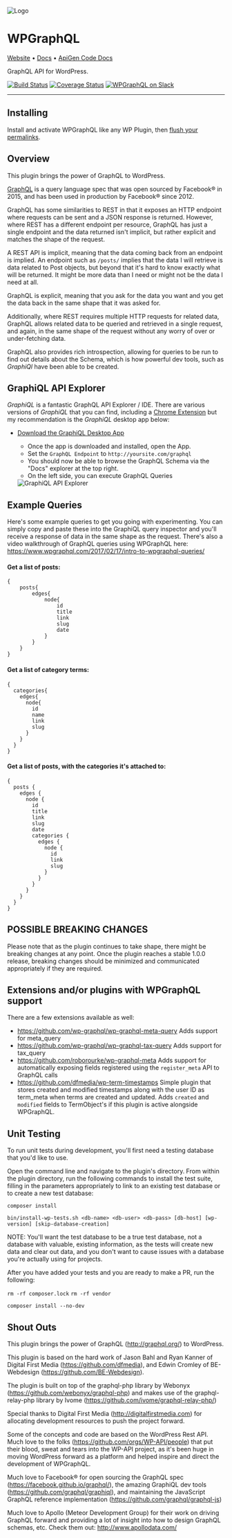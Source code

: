 ![Logo](https://www.wpgraphql.com/wp-content/uploads/2017/06/wpgraphql-logo-250x.png)

# WPGraphQL 

<a href="https://www.wpgraphql.com" target="_blank">Website</a> • <a href="https://wp-graphql.gitbooks.io/wp-graphql/content/" target="_blank">Docs</a> • <a href="https://wp-graphql.github.io/wp-graphql-api-docs/" target="_blank">ApiGen Code Docs</a>

GraphQL API for WordPress.

[![Build Status](https://travis-ci.org/wp-graphql/wp-graphql.svg?branch=master)](https://travis-ci.org/wp-graphql/wp-graphql)
[![Coverage Status](https://coveralls.io/repos/github/wp-graphql/wp-graphql/badge.svg?branch=master)](https://coveralls.io/github/wp-graphql/wp-graphql?branch=master)
[![WPGraphQL on Slack](https://slackin-wpgraphql.herokuapp.com/badge.svg)](https://slackin-wpgraphql.herokuapp.com/)

------

## Installing
Install and activate WPGraphQL like any WP Plugin, then <a href="https://lmgtfy.com/?q=wordpress+flush+permalinks" target="_blank">flush your permalinks</a>.

## Overview
This plugin brings the power of GraphQL to WordPress.

<a href="https://graphql.org" target="_blank">GraphQL</a> is a query language spec that was open sourced by Facebook® in 
2015, and has been used in production by Facebook® since 2012.

GraphQL has some similarities to REST in that it exposes an HTTP endpoint where requests can be sent and a JSON response 
is returned. However, where REST has a different endpoint per resource, GraphQL has just a single endpoint and the
data returned isn't implicit, but rather explicit and matches the shape of the request. 

A REST API is implicit, meaning that the data coming back from an endpoint is implied. An endpoint such as `/posts/` 
implies that the data I will retrieve is data related to Post objects, but beyond that it's hard to know exactly what 
will be returned. It might be more data than I need or might not be the data I need at all. 

GraphQL is explicit, meaning that you ask for the data you want and you get the data back in the same shape that it was 
asked for.

Additionally, where REST requires multiple HTTP requests for related data, GraphQL allows related data to be queried and 
retrieved in a single request, and again, in the same shape of the request without any worry of over or under-fetching 
data.

GraphQL also provides rich introspection, allowing for queries to be run to find out details about the Schema, which is
how powerful dev tools, such as _GraphiQl_ have been able to be created.

## GraphiQL API Explorer
_GraphiQL_ is a fantastic GraphQL API Explorer / IDE. There are various versions of _GraphiQL_
that you can find, including a <a href="https://chrome.google.com/webstore/detail/chromeiql/fkkiamalmpiidkljmicmjfbieiclmeij?hl=en">Chrome Extension</a> but
my recommendation is the _GraphiQL_ desktop app below:

- <a href="https://github.com/skevy/graphiql-app">Download the GraphiQL Desktop App</a>
    - Once the app is downloaded and installed, open the App.
    - Set the `GraphQL Endpoint` to `http://yoursite.com/graphql`
    - You should now be able to browse the GraphQL Schema via the "Docs" explorer
    at the top right. 
    - On the left side, you can execute GraphQL Queries
    
    <img src="https://github.com/wp-graphql/wp-graphql/blob/master/img/graphql-docs.gif?raw=true" alt="GraphiQL API Explorer">

## Example Queries
Here's some example queries to get you going with experimenting. You can simply copy and paste these into the GraphiQL 
query inspector and you'll receive a response of data in the same shape as the request. There's also a video walkthrough 
of GraphQL queries using WPGraphQL here: 
<a href="https://www.wpgraphql.com/2017/02/17/intro-to-wpgraphql-queries/">https://www.wpgraphql.com/2017/02/17/intro-to-wpgraphql-queries/</a>

#### Get a list of posts:
```
{
    posts{
        edges{
            node{
                id
                title
                link
                slug
                date
            }
        }
    }
}
```

#### Get a list of category terms:
```
{
  categories{
    edges{
      node{
        id
        name
        link
        slug
      }
    }
  }
}
```

#### Get a list of posts, with the categories it's attached to:


```
{
  posts {
    edges {
      node {
        id
        title
        link
        slug
        date
        categories {
          edges {
            node {
              id
              link
              slug
            }
          }
        }
      }
    }
  }
}

```

## POSSIBLE BREAKING CHANGES
Please note that as the plugin continues to take shape, there might be breaking changes at any point. Once the plugin reaches a stable 1.0.0 release, breaking changes should be minimized and communicated appropriately if they are required.

## Extensions and/or plugins with WPGraphQL support
There are a few extensions available as well:
- https://github.com/wp-graphql/wp-graphql-meta-query 
Adds support for meta_query
- https://github.com/wp-graphql/wp-graphql-tax-query
Adds support for tax_query
- https://github.com/roborourke/wp-graphql-meta
Adds support for automatically exposing fields registered using the `register_meta` API to GraphQL calls
- https://github.com/dfmedia/wp-term-timestamps
Simple plugin that stores created and modified timestamps along with the user ID as term_meta when terms are created and updated. Adds `created` and `modified` fields to TermObject's if this plugin is active alongside WPGraphQL.


## Unit Testing
To run unit tests during development, you'll first need a testing database that you'd like to use. 

Open the command line and navigate to the plugin's directory. From within the plugin directory, run the following 
commands to install the test suite, filling in the parameters appropriately to link to an existing test database or to
create a new test database:

`composer install`

`bin/install-wp-tests.sh <db-name> <db-user> <db-pass> [db-host] [wp-version] [skip-database-creation]`

NOTE: You'll want the test database to be a true test database, not a database with valuable, existing information, as 
the tests will create new data and clear out data, and you don't want to cause issues with a database you're actually 
using for projects.

After you have added your tests and you are ready to make a PR, run the following:

`rm -rf composer.lock`
`rm -rf vendor`

`composer install --no-dev`

## Shout Outs
This plugin brings the power of GraphQL (http://graphql.org/) to WordPress.

This plugin is based on the hard work of Jason Bahl and Ryan Kanner of Digital First Media (https://github.com/dfmedia),
and Edwin Cromley of BE-Webdesign (https://github.com/BE-Webdesign).

The plugin is built on top of the graphql-php library by Webonyx (https://github.com/webonyx/graphql-php) and makes use 
of the graphql-relay-php library by Ivome (https://github.com/ivome/graphql-relay-php/)

Special thanks to Digital First Media (http://digitalfirstmedia.com) for allocating development resources to push the 
project forward.

Some of the concepts and code are based on the WordPress Rest API. Much love to the folks (https://github.com/orgs/WP-API/people) 
that put their blood, sweat and tears into the WP-API project, as it's been huge in moving WordPress forward as a 
platform and helped inspire and direct the development of WPGraphQL.

Much love to Facebook® for open sourcing the GraphQL spec (https://facebook.github.io/graphql/), the amazing GraphiQL 
dev tools (https://github.com/graphql/graphiql), and maintaining the JavaScript GraphQL reference 
implementation (https://github.com/graphql/graphql-js)

Much love to Apollo (Meteor Development Group) for their work on driving GraphQL forward and providing a lot of insight 
into how to design GraphQL schemas, etc. Check them out: http://www.apollodata.com/
